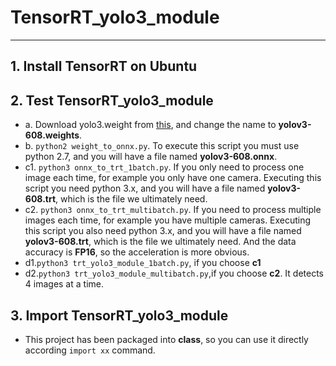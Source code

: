 # TensorRT_yolo3_module

------

## 1. Install TensorRT on Ubuntu
## 2. Test TensorRT_yolo3_module
- a. Download yolo3.weight from [this](https://pjreddie.com/media/files/yolov3.weights), and change the name to **yolov3-608.weights**.
- b. `python2 weight_to_onnx.py`. To execute this script you must use python 2.7, and you will have a file named **yolov3-608.onnx**.
- c1. `python3 onnx_to_trt_1batch.py`. If you only need to process one image each time, for example you only have one camera. Executing this script you need python 3.x, and you will have a file named **yolov3-608.trt**, which is the file we ultimately need.
- c2. `python3 onnx_to_trt_multibatch.py`. If you need to process multiple images each time, for example you have multiple cameras. Executing this script you also need python 3.x, and you will have a file named **yolov3-608.trt**, which is the file we ultimately need. And the data accuracy is **FP16**, so the acceleration is more obvious.
- d1.`python3 trt_yolo3_module_1batch.py`, if you choose **c1**
- d2.`python3 trt_yolo3_module_multibatch.py`,if you choose **c2**. It detects 4 images at a time.

## 3. Import TensorRT_yolo3_module
- This project has been packaged into **class**, so you can use it directly according `import xx` command.
